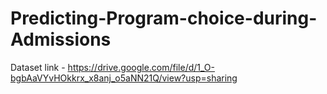 # Predicting-Program-choice-during-Admissions

Dataset link - https://drive.google.com/file/d/1_O-bgbAaVYvHOkkrx_x8anj_o5aNN21Q/view?usp=sharing
